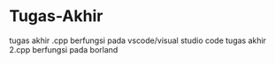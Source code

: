 # Tugas-Akhir
tugas akhir .cpp berfungsi pada vscode/visual studio code
tugas akhir 2.cpp berfungsi pada borland
